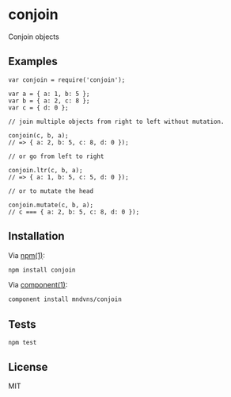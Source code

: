 # conjoin

Conjoin objects

## Examples

```
var conjoin = require('conjoin');

var a = { a: 1, b: 5 };
var b = { a: 2, c: 8 };
var c = { d: 0 };

// join multiple objects from right to left without mutation.

conjoin(c, b, a);
// => { a: 2, b: 5, c: 8, d: 0 });
```

```
// or go from left to right

conjoin.ltr(c, b, a);
// => { a: 1, b: 5, c: 5, d: 0 });
```

```
// or to mutate the head

conjoin.mutate(c, b, a);
// c === { a: 2, b: 5, c: 8, d: 0 });
```

## Installation

Via [npm(1)](https://www.npmjs.org/doc):

```sh
npm install conjoin
```

Via [component(1)](https://github.com/componentjs/component):

```sh
component install mndvns/conjoin
```

## Tests

```
npm test
```

## License

MIT
